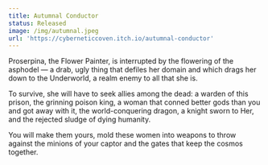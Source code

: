 ```yaml
---
title: Autumnal Conductor
status: Released
image: /img/autumnal.jpeg
url: 'https://cyberneticcoven.itch.io/autumnal-conductor'
---
```


Proserpina, the Flower Painter, is interrupted by the flowering of the asphodel — a drab, ugly thing that defiles her domain and which drags her down to the Underworld, a realm enemy to all that she is. 

To survive, she will have to seek allies among the dead: a warden of this prison, the grinning poison king, a woman that conned better gods than you and got away with it, the world-conquering dragon, a knight sworn to Her, and the rejected sludge of dying humanity. 

You will make them yours, mold these women into weapons to throw against the minions of your captor and the gates that keep the cosmos together.
